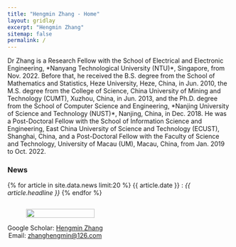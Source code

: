 ```yaml
---
title: "Hengmin Zhang - Home"
layout: gridlay
excerpt: "Hengmin Zhang"
sitemap: false
permalink: /
---
```


<div class="container-fluid">

<div class="row">

<div class="col-sm-8">
Dr Zhang is a Research Fellow with the School of Electrical and Electronic Engineering, *Nanyang Technological University (NTU)*, Singapore, from Nov. 2022. Before that, he received the B.S. degree from the School of Mathematics and Statistics, Heze University, Heze, China, in Jun. 2010, the M.S. degree from the College of Science, China University of Mining and Technology (CUMT), Xuzhou, China, in Jun. 2013, and the Ph.D. degree from the School of Computer Science and Engineering, *Nanjing University of Science and Technology (NUST)*, Nanjing, China, in Dec. 2018. He was a Post-Doctoral Fellow with the School of Information Science and Engineering, East China University of Science and Technology (ECUST), Shanghai, China, and a Post-Doctoral Fellow with the Faculty of Science and Technology, University of Macau (UM), Macau, China, from Jan. 2019 to Oct. 2022.   


 

### News
{% for article in site.data.news limit:20 %}
{{ article.date }} :
<em>{{ article.headline }}</em>
{% endfor %}
<a href="{{ site.url }}{{ site.baseurl }}/allnews.html"></a>

</div>

<div class="col-sm-4" style="display:table-cell; vertical-align:middle; text-align:center">

  <ul style="overflow: hidden">
  <img src="{{ site.url }}{{ site.baseurl }}/images/myself.jpg" class="img-responsive" width="90%" />
  </ul>

  <!-- <br clear="all" /> -->

  Google Scholar: <a href="https://scholar.google.com/citations?user=a1yd0H4AAAAJ&hl=zh-CN&oi=sra">Hengmin Zhang</a> <br>
  Email: zhanghengmin@126.com   
  
   


  <!-- <script type="text/javascript" id="clstr_globe" src="//clustrmaps.com/globe.js?d=qxy0eSYxkkDD23T1VJXNWt4_fn9cGJ1JRNShKPoCy8Y"></script> -->


</div>






